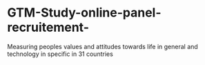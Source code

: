# GTM-Study-online-panel-recruitement-
 Measuring peoples values and attitudes towards life in general and technology in specific in 31 countries
